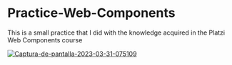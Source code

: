 # Practice-Web-Components
This is a small practice that I did with the knowledge acquired in the Platzi Web Components course

<a href="https://ibb.co/JFfhpjw"><img src="https://i.ibb.co/YTzrdBF/Captura-de-pantalla-2023-03-31-075109.png" alt="Captura-de-pantalla-2023-03-31-075109" border="0"></a>
